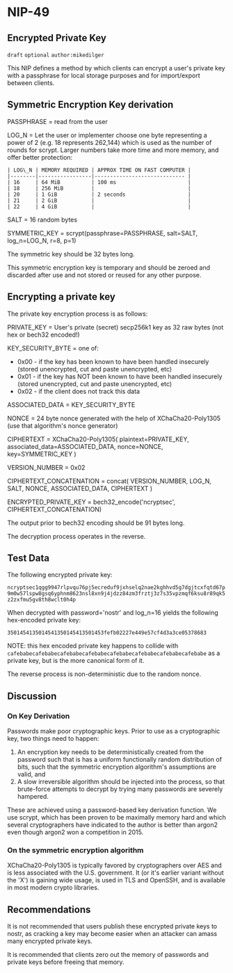
NIP-49
======

Encrypted Private Key
---------------------

`draft` `optional` `author:mikedilger`

This NIP defines a method by which clients can encrypt a user's private key with a passphrase for local storage purposes and for import/export between clients.

Symmetric Encryption Key derivation
-----------------------------------

PASSPHRASE = read from the user

LOG\_N = Let the user or implementer choose one byte representing a power of 2 (e.g. 18 represents 262,144) which is used as the number of rounds for scrypt. Larger numbers take more time and more memory, and offer better protection:

    | LOG\_N | MEMORY REQUIRED | APPROX TIME ON FAST COMPUTER |
    |--------|-----------------|----------------------------- |
    | 16     | 64 MiB          | 100 ms                       |
    | 18     | 256 MiB         |                              |
    | 20     | 1 GiB           | 2 seconds                    |
    | 21     | 2 GiB           |                              |
    | 22     | 4 GiB           |                              |

SALT = 16 random bytes

SYMMETRIC_KEY = scrypt(passphrase=PASSPHRASE, salt=SALT, log\_n=LOG\_N, r=8, p=1)

The symmetric key should be 32 bytes long.

This symmetric encryption key is temporary and should be zeroed and discarded after use and not stored or reused for any other purpose.


Encrypting a private key
------------------------

The private key encryption process is as follows:

PRIVATE\_KEY = User's private (secret) secp256k1 key as 32 raw bytes (not hex or bech32 encoded!)

KEY\_SECURITY\_BYTE = one of:

*  0x00 - if the key has been known to have been handled insecurely (stored unencrypted, cut and paste unencrypted, etc)
*  0x01 - if the key has NOT been known to have been handled insecurely (stored unencrypted, cut and paste unencrypted, etc)
 * 0x02 - if the client does not track this data

ASSOCIATED\_DATA = KEY\_SECURITY\_BYTE

NONCE = 24 byte nonce generated with the help of XChaCha20-Poly1305 (use that algorithm's nonce generator)


CIPHERTEXT = XChaCha20-Poly1305(
    plaintext=PRIVATE\_KEY,
    associated_data=ASSOCIATED\_DATA,
    nonce=NONCE,
    key=SYMMETRIC\_KEY
)

VERSION\_NUMBER = 0x02

CIPHERTEXT_CONCATENATION = concat(
    VERSION\_NUMBER,
    LOG\_N,
    SALT,
    NONCE,
    ASSOCIATED\_DATA,
    CIPHERTEXT
)

ENCRYPTED\_PRIVATE\_KEY = bech32_encode('ncryptsec', CIPHERTEXT\_CONCATENATION)

The output prior to bech32 encoding should be 91 bytes long.

The decryption process operates in the reverse.


Test Data
---------

The following encrypted private key:

`ncryptsec1qgg9947rlpvqu76pj5ecreduf9jxhselq2nae2kghhvd5g7dgjtcxfqtd67p9m0w57lspw8gsq6yphnm8623nsl8xn9j4jdzz84zm3frztj3z7s35vpzmqf6ksu8r89qk5z2zxfmu5gv8th8wclt0h4p`

When decrypted with password='nostr' and log_n=16 yields the following hex-encoded private key:

`3501454135014541350145413501453fefb02227e449e57cf4d3a3ce05378683`

NOTE: this hex encoded private key happens to collide with `cafebabecafebabecafebabecafebabecafebabecafebabecafebabecafebabe` as a private key, but is the more canonical form of it.

The reverse process is non-deterministic due to the random nonce.

Discussion
----------

### On Key Derivation

Passwords make poor cryptographic keys. Prior to use as a cryptographic key, two things need to happen:

1. An encryption key needs to be deterministically created from the password such that is has a uniform functionally random distribution of bits, such that the symmetric encryption algorithm's assumptions are valid, and
2. A slow irreversible algorithm should be injected into the process, so that brute-force attempts to decrypt by trying many passwords are severely hampered.

These are achieved using a password-based key derivation function. We use scrypt, which has been proven to be maximally memory hard and which several cryptographers have indicated to the author is better than argon2 even though argon2 won a competition in 2015.

### On the symmetric encryption algorithm

XChaCha20-Poly1305 is typically favored by cryptographers over AES and is less associated with the U.S. government.  It (or it's earlier variant without the 'X') is gaining wide usage, is used in TLS and OpenSSH, and is available in most modern crypto libraries.

Recommendations
---------

It is not recommended that users publish these encrypted private keys to nostr, as cracking a key may become easier when an attacker can amass many encrypted private keys.

It is recommended that clients zero out the memory of passwords and private keys before freeing that memory.